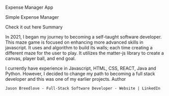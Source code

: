 Expense Manager App

Simple Expense Manager

Check it out here
Summary

In 2021, I began my journey to becoming a self-taught software developer. This maze game is focused on enhancing more advanced skills in javascript. It uses and algorithm to build its walls; each time creating a different maze for the user to play. It utilizes the matter-js library to create a canvas, player ball, and end goal.

I currently have experience in Javascript, HTML, CSS, REACT, Java and Python. However, I decided to change my path to becoming a full stack developer and this was one of my earlier projects.
Author

    Jason Breedlove - Full-Stack Software Developer - Website | LinkedIn
